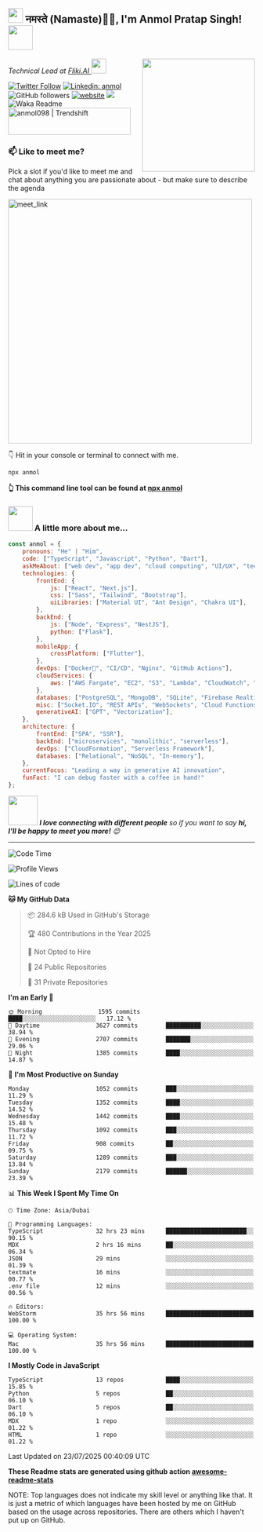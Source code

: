 <h2><img src="https://emojis.slackmojis.com/emojis/images/1531849430/4246/blob-sunglasses.gif?1531849430" width="30"/> नमस्ते (Namaste)🙏🏻, I'm Anmol Pratap Singh! <img src="https://media.giphy.com/media/12oufCB0MyZ1Go/giphy.gif" width="50"></h2>
<img align='right' src="https://media.giphy.com/media/M9gbBd9nbDrOTu1Mqx/giphy.gif" width="230">
<p><em>Technical Lead at <a href="https://fliki.ai/">Fliki.AI
</a><img src="https://media.giphy.com/media/WUlplcMpOCEmTGBtBW/giphy.gif" width="30"> 
</em></p>

[![Twitter Follow](https://img.shields.io/twitter/follow/misteranmol?label=Follow)](https://twitter.com/intent/follow?screen_name=misteranmol)
[![Linkedin: anmol](https://img.shields.io/badge/-anmol-blue?style=flat-square&logo=Linkedin&logoColor=white&link=https://www.linkedin.com/in/anmol-p-singh/)](https://www.linkedin.com/in/anmol098/)
![GitHub followers](https://img.shields.io/github/followers/anmol098?label=Follow&style=social)
[![website](https://img.shields.io/badge/Website-46a2f1.svg?&style=flat-square&logo=Google-Chrome&logoColor=white&link=https://anmolsingh.me/)](https://anmolsingh.me/)
![](https://visitor-badge.glitch.me/badge?page_id=anmol098.anmol098)
![Waka Readme](https://github.com/anmol098/anmol098/workflows/Waka%20Readme/badge.svg)
<a href="https://trendshift.io/developers/2235" target="_blank"><img src="https://trendshift.io/api/badge/developers/2235" alt="anmol098 | Trendshift" style="width: 250px; height: 55px;" width="250" height="55"/></a>

### 📫 Like to meet me?

Pick a slot if you'd like to meet me and chat about anything you are passionate about - but make sure to describe the agenda

<a href="https://calendly.com/anmol098/30min" target="_blank"><img width="498" alt="meet_link" src="https://user-images.githubusercontent.com/15426564/144297439-f530f383-e73e-41e0-9914-a9b7d3f432e5.png"></a>

👇 Hit in your console or terminal to connect with me.

```bash
npx anmol
```
**👆 This command line tool can be found at [npx anmol](https://github.com/anmol098/npx_card)**

### <img src="https://media.giphy.com/media/VgCDAzcKvsR6OM0uWg/giphy.gif" width="50"> A little more about me...  

```javascript
const anmol = {
    pronouns: "He" | "Him",
    code: ["TypeScript", "Javascript", "Python", "Dart"],
    askMeAbout: ["web dev", "app dev", "cloud computing", "UI/UX", "tech trends"],
    technologies: {
        frontEnd: {
            js: ["React", "Next.js"],
            css: ["Sass", "Tailwind", "Bootstrap"],
            uiLibraries: ["Material UI", "Ant Design", "Chakra UI"],
        },
        backEnd: {
            js: ["Node", "Express", "NestJS"],
            python: ["Flask"],
        },
        mobileApp: {
            crossPlatform: ["Flutter"],
        },
        devOps: ["Docker🐳", "CI/CD", "Nginx", "GitHub Actions"],
        cloudServices: {
            aws: ["AWS Fargate", "EC2", "S3", "Lambda", "CloudWatch", "RDS"],
        },
        databases: ["PostgreSQL", "MongoDB", "SQLite", "Firebase Realtime DB", "redis"],
        misc: ["Socket.IO", "REST APIs", "WebSockets", "Cloud Functions"],
        generativeAI: ["GPT", "Vectorization"],
    },
    architecture: {
        frontEnd: ["SPA", "SSR"],
        backEnd: ["microservices", "monolithic", "serverless"],
        devOps: ["CloudFormation", "Serverless Framework"],
        databases: ["Relational", "NoSQL", "In-memory"],
    },
    currentFocus: "Leading a way in generative AI innovation",
    funFact: "I can debug faster with a coffee in hand!"
};
```

<img src="https://media.giphy.com/media/LnQjpWaON8nhr21vNW/giphy.gif" width="60"> <em><b>I love connecting with different people</b> so if you want to say <b>hi, I'll be happy to meet you more!</b> 😊</em>

---
<!--START_SECTION:waka-->
![Code Time](http://img.shields.io/badge/Code%20Time-4%2C594%20hrs%2039%20mins-blue)

![Profile Views](http://img.shields.io/badge/Profile%20Views-805-blue)

![Lines of code](https://img.shields.io/badge/From%20Hello%20World%20I%27ve%20Written-7.8%20million%20lines%20of%20code-blue)

**🐱 My GitHub Data** 

> 📦 284.6 kB Used in GitHub's Storage 
 > 
> 🏆 480 Contributions in the Year 2025
 > 
> 🚫 Not Opted to Hire
 > 
> 📜 24 Public Repositories 
 > 
> 🔑 31 Private Repositories 
 > 
**I'm an Early 🐤** 

```text
🌞 Morning                1595 commits        ████░░░░░░░░░░░░░░░░░░░░░   17.12 % 
🌆 Daytime                3627 commits        ██████████░░░░░░░░░░░░░░░   38.94 % 
🌃 Evening                2707 commits        ███████░░░░░░░░░░░░░░░░░░   29.06 % 
🌙 Night                  1385 commits        ████░░░░░░░░░░░░░░░░░░░░░   14.87 % 
```
📅 **I'm Most Productive on Sunday** 

```text
Monday                   1052 commits        ███░░░░░░░░░░░░░░░░░░░░░░   11.29 % 
Tuesday                  1352 commits        ████░░░░░░░░░░░░░░░░░░░░░   14.52 % 
Wednesday                1442 commits        ████░░░░░░░░░░░░░░░░░░░░░   15.48 % 
Thursday                 1092 commits        ███░░░░░░░░░░░░░░░░░░░░░░   11.72 % 
Friday                   908 commits         ██░░░░░░░░░░░░░░░░░░░░░░░   09.75 % 
Saturday                 1289 commits        ███░░░░░░░░░░░░░░░░░░░░░░   13.84 % 
Sunday                   2179 commits        ██████░░░░░░░░░░░░░░░░░░░   23.39 % 
```


📊 **This Week I Spent My Time On** 

```text
🕑︎ Time Zone: Asia/Dubai

💬 Programming Languages: 
TypeScript               32 hrs 23 mins      ███████████████████████░░   90.15 % 
MDX                      2 hrs 16 mins       ██░░░░░░░░░░░░░░░░░░░░░░░   06.34 % 
JSON                     29 mins             ░░░░░░░░░░░░░░░░░░░░░░░░░   01.39 % 
textmate                 16 mins             ░░░░░░░░░░░░░░░░░░░░░░░░░   00.77 % 
.env file                12 mins             ░░░░░░░░░░░░░░░░░░░░░░░░░   00.56 % 

🔥 Editors: 
WebStorm                 35 hrs 56 mins      █████████████████████████   100.00 % 

💻 Operating System: 
Mac                      35 hrs 56 mins      █████████████████████████   100.00 % 
```

**I Mostly Code in JavaScript** 

```text
TypeScript               13 repos            ████░░░░░░░░░░░░░░░░░░░░░   15.85 % 
Python                   5 repos             ██░░░░░░░░░░░░░░░░░░░░░░░   06.10 % 
Dart                     5 repos             ██░░░░░░░░░░░░░░░░░░░░░░░   06.10 % 
MDX                      1 repo              ░░░░░░░░░░░░░░░░░░░░░░░░░   01.22 % 
HTML                     1 repo              ░░░░░░░░░░░░░░░░░░░░░░░░░   01.22 % 
```




 Last Updated on 23/07/2025 00:40:09 UTC
<!--END_SECTION:waka-->

**These Readme stats are generated using github action [awesome-readme-stats](https://github.com/anmol098/waka-readme-stats)**

NOTE: Top languages does not indicate my skill level or anything like that. It is just a metric of which languages have been hosted by me on GitHub based on the usage across repositories. There are others which I haven't put up on GitHub.
